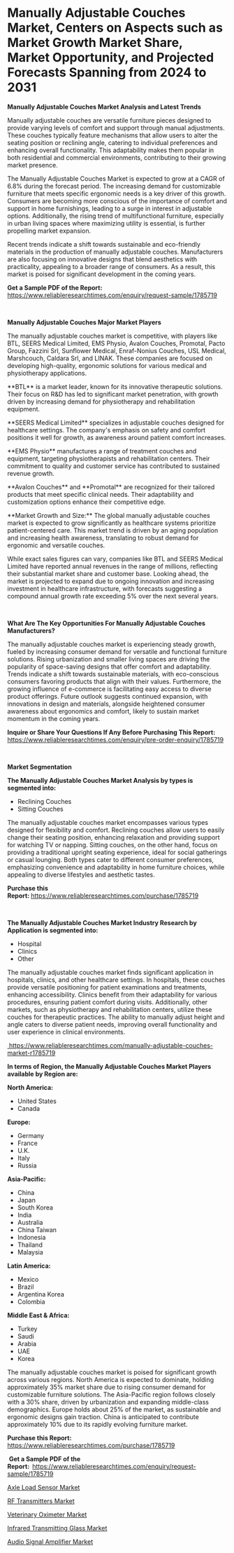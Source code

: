 <p><h1>Manually Adjustable Couches Market, Centers on Aspects such as Market Growth Market Share, Market Opportunity, and Projected Forecasts Spanning from 2024 to 2031</h1></p><p><strong>Manually Adjustable Couches Market Analysis and Latest Trends</strong></p>
<p><p>Manually adjustable couches are versatile furniture pieces designed to provide varying levels of comfort and support through manual adjustments. These couches typically feature mechanisms that allow users to alter the seating position or reclining angle, catering to individual preferences and enhancing overall functionality. This adaptability makes them popular in both residential and commercial environments, contributing to their growing market presence.</p><p>The Manually Adjustable Couches Market is expected to grow at a CAGR of 6.8% during the forecast period. The increasing demand for customizable furniture that meets specific ergonomic needs is a key driver of this growth. Consumers are becoming more conscious of the importance of comfort and support in home furnishings, leading to a surge in interest in adjustable options. Additionally, the rising trend of multifunctional furniture, especially in urban living spaces where maximizing utility is essential, is further propelling market expansion.</p><p>Recent trends indicate a shift towards sustainable and eco-friendly materials in the production of manually adjustable couches. Manufacturers are also focusing on innovative designs that blend aesthetics with practicality, appealing to a broader range of consumers. As a result, this market is poised for significant development in the coming years.</p></p>
<p><strong>Get a Sample PDF of the Report:&nbsp;</strong> <a href="https://www.reliableresearchtimes.com/enquiry/request-sample/1785719?utm_campaign=1287&utm_medium=2&utm_source=Github&utm_content=ia&utm_term=09102024&utm_id=manually-adjustable-couches">https://www.reliableresearchtimes.com/enquiry/request-sample/1785719</a></p>
<p>&nbsp;</p>
<p><strong>Manually Adjustable Couches Major Market Players</strong></p>
<p><p>The manually adjustable couches market is competitive, with players like BTL, SEERS Medical Limited, EMS Physio, Avalon Couches, Promotal, Pacto Group, Fazzini Srl, Sunflower Medical, Enraf-Nonius Couches, USL Medical, Marshcouch, Caldara Srl, and LINAK. These companies are focused on developing high-quality, ergonomic solutions for various medical and physiotherapy applications.</p><p>**BTL** is a market leader, known for its innovative therapeutic solutions. Their focus on R&D has led to significant market penetration, with growth driven by increasing demand for physiotherapy and rehabilitation equipment. </p><p>**SEERS Medical Limited** specializes in adjustable couches designed for healthcare settings. The company's emphasis on safety and comfort positions it well for growth, as awareness around patient comfort increases. </p><p>**EMS Physio** manufactures a range of treatment couches and equipment, targeting physiotherapists and rehabilitation centers. Their commitment to quality and customer service has contributed to sustained revenue growth.</p><p>**Avalon Couches** and **Promotal** are recognized for their tailored products that meet specific clinical needs. Their adaptability and customization options enhance their competitive edge.</p><p>**Market Growth and Size:** The global manually adjustable couches market is expected to grow significantly as healthcare systems prioritize patient-centered care. This market trend is driven by an aging population and increasing health awareness, translating to robust demand for ergonomic and versatile couches.</p><p>While exact sales figures can vary, companies like BTL and SEERS Medical Limited have reported annual revenues in the range of millions, reflecting their substantial market share and customer base. Looking ahead, the market is projected to expand due to ongoing innovation and increasing investment in healthcare infrastructure, with forecasts suggesting a compound annual growth rate exceeding 5% over the next several years.</p></p>
<p>&nbsp;</p>
<p><strong>What Are The Key Opportunities For Manually Adjustable Couches Manufacturers?</strong></p>
<p><p>The manually adjustable couches market is experiencing steady growth, fueled by increasing consumer demand for versatile and functional furniture solutions. Rising urbanization and smaller living spaces are driving the popularity of space-saving designs that offer comfort and adaptability. Trends indicate a shift towards sustainable materials, with eco-conscious consumers favoring products that align with their values. Furthermore, the growing influence of e-commerce is facilitating easy access to diverse product offerings. Future outlook suggests continued expansion, with innovations in design and materials, alongside heightened consumer awareness about ergonomics and comfort, likely to sustain market momentum in the coming years.</p></p>
<p><strong>Inquire or Share Your Questions If Any Before Purchasing This Report:</strong> <a href="https://www.reliableresearchtimes.com/enquiry/pre-order-enquiry/1785719?utm_campaign=1287&utm_medium=2&utm_source=Github&utm_content=ia&utm_term=09102024&utm_id=manually-adjustable-couches">https://www.reliableresearchtimes.com/enquiry/pre-order-enquiry/1785719</a></p>
<p>&nbsp;</p>
<p><strong>Market Segmentation</strong></p>
<p><strong>The Manually Adjustable Couches Market Analysis by types is segmented into:</strong></p>
<p><ul><li>Reclining Couches</li><li>Sitting Couches</li></ul></p>
<p><p>The manually adjustable couches market encompasses various types designed for flexibility and comfort. Reclining couches allow users to easily change their seating position, enhancing relaxation and providing support for watching TV or napping. Sitting couches, on the other hand, focus on providing a traditional upright seating experience, ideal for social gatherings or casual lounging. Both types cater to different consumer preferences, emphasizing convenience and adaptability in home furniture choices, while appealing to diverse lifestyles and aesthetic tastes.</p></p>
<p><strong>Purchase this Report:&nbsp;</strong><a href="https://www.reliableresearchtimes.com/purchase/1785719?utm_campaign=1287&utm_medium=2&utm_source=Github&utm_content=ia&utm_term=09102024&utm_id=manually-adjustable-couches">https://www.reliableresearchtimes.com/purchase/1785719</a></p>
<p>&nbsp;</p>
<p><strong>The Manually Adjustable Couches Market Industry Research by Application is segmented into:</strong></p>
<p><ul><li>Hospital</li><li>Clinics</li><li>Other</li></ul></p>
<p><p>The manually adjustable couches market finds significant application in hospitals, clinics, and other healthcare settings. In hospitals, these couches provide versatile positioning for patient examinations and treatments, enhancing accessibility. Clinics benefit from their adaptability for various procedures, ensuring patient comfort during visits. Additionally, other markets, such as physiotherapy and rehabilitation centers, utilize these couches for therapeutic practices. The ability to manually adjust height and angle caters to diverse patient needs, improving overall functionality and user experience in clinical environments.</p></p>
<p><a href="https://www.reliableresearchtimes.com/manually-adjustable-couches-market-r1785719?utm_campaign=1287&utm_medium=2&utm_source=Github&utm_content=ia&utm_term=09102024&utm_id=manually-adjustable-couches">&nbsp;https://www.reliableresearchtimes.com/manually-adjustable-couches-market-r1785719</a></p>
<p><strong>In terms of Region, the Manually Adjustable Couches Market Players available by Region are:</strong></p>
<p>
    <p> <strong> North America: </strong>
        <ul>
            <li>United States</li>
            <li>Canada</li>
        </ul>
        </p> 
    <p> <strong> Europe: </strong>
        <ul>
            <li>Germany</li>
            <li>France</li>
            <li>U.K.</li>
            <li>Italy</li>
            <li>Russia</li>
        </ul>
        </p> 
    <p> <strong> Asia-Pacific: </strong>
        <ul>
            <li>China</li>
            <li>Japan</li>
            <li>South Korea</li>
            <li>India</li>
            <li>Australia</li>
            <li>China Taiwan</li>
            <li>Indonesia</li>
            <li>Thailand</li>
            <li>Malaysia</li>
        </ul>
        </p> 
    <p> <strong> Latin America: </strong>
        <ul>
            <li>Mexico</li>
            <li>Brazil</li>
            <li>Argentina Korea</li>
            <li>Colombia</li>
        </ul>
        </p> 
    <p> <strong> Middle East & Africa: </strong>
        <ul>
            <li>Turkey</li>
            <li>Saudi</li>
            <li>Arabia</li>
            <li>UAE</li>
            <li>Korea</li>
        </ul>
    </p>
    </p>
<p><p>The manually adjustable couches market is poised for significant growth across various regions. North America is expected to dominate, holding approximately 35% market share due to rising consumer demand for customizable furniture solutions. The Asia-Pacific region follows closely with a 30% share, driven by urbanization and expanding middle-class demographics. Europe holds about 25% of the market, as sustainable and ergonomic designs gain traction. China is anticipated to contribute approximately 10% due to its rapidly evolving furniture market.</p></p>
<p><strong>Purchase this Report: </strong><a href="https://www.reliableresearchtimes.com/purchase/1785719?utm_campaign=1287&utm_medium=2&utm_source=Github&utm_content=ia&utm_term=09102024&utm_id=manually-adjustable-couches">https://www.reliableresearchtimes.com/purchase/1785719</a></p>
<p>&nbsp;<strong>Get a Sample PDF of the Report:&nbsp;&nbsp;</strong><a href="https://www.reliableresearchtimes.com/enquiry/request-sample/1785719?utm_campaign=1287&utm_medium=2&utm_source=Github&utm_content=ia&utm_term=09102024&utm_id=manually-adjustable-couches">https://www.reliableresearchtimes.com/enquiry/request-sample/1785719</a></p>
<p><strong></strong></p>
<p><p><a href="https://www.linkedin.com/pulse/axle-load-sensor-market-size-share-growth-analysis-type-5zyoe?utm_campaign=1287&utm_medium=2&utm_source=Github&utm_content=ia&utm_term=09102024&utm_id=manually-adjustable-couches">Axle Load Sensor Market</a></p><p><a href="https://www.linkedin.com/pulse/future-trends-global-rf-transmitters-market-insights-analysis-rqy3e?utm_campaign=1287&utm_medium=2&utm_source=Github&utm_content=ia&utm_term=09102024&utm_id=manually-adjustable-couches">RF Transmitters Market</a></p><p><a href="https://www.linkedin.com/pulse/global-veterinary-oximeter-market-focus-application-end-use-rd5fc?utm_campaign=1287&utm_medium=2&utm_source=Github&utm_content=ia&utm_term=09102024&utm_id=manually-adjustable-couches">Veterinary Oximeter Market</a></p><p><a href="https://www.linkedin.com/pulse/disruption-innovation-infrared-transmitting-glass-industry-waoae?utm_campaign=1287&utm_medium=2&utm_source=Github&utm_content=ia&utm_term=09102024&utm_id=manually-adjustable-couches">Infrared Transmitting Glass Market</a></p><p><a href="https://www.linkedin.com/pulse/audio-signal-amplifier-market-shifts-strategic-analysis-tvpee?utm_campaign=1287&utm_medium=2&utm_source=Github&utm_content=ia&utm_term=09102024&utm_id=manually-adjustable-couches">Audio Signal Amplifier Market</a></p></p>